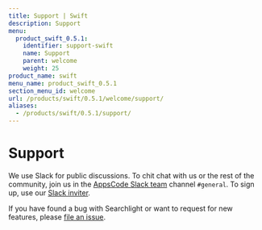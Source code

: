 ```yaml
---
title: Support | Swift
description: Support
menu:
  product_swift_0.5.1:
    identifier: support-swift
    name: Support
    parent: welcome
    weight: 25
product_name: swift
menu_name: product_swift_0.5.1
section_menu_id: welcome
url: /products/swift/0.5.1/welcome/support/
aliases:
  - /products/swift/0.5.1/support/
---
```


# Support

We use Slack for public discussions. To chit chat with us or the rest of the community, join us in the [AppsCode Slack team](https://appscode.slack.com/messages/C0XQFLGRM/details/) channel `#general`. To sign up, use our [Slack inviter](https://slack.appscode.com/).

If you have found a bug with Searchlight or want to request for new features, please [file an issue](https://github.com/appscode/swift/issues/new).
